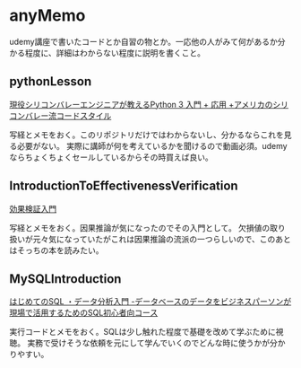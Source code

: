 # anyMemo 

udemy講座で書いたコードとか自習の物とか。一応他の人がみて何があるか分かる程度に、詳細はわからない程度に説明を書くこと。

## pythonLesson
[現役シリコンバレーエンジニアが教えるPython 3 入門 + 応用 +アメリカのシリコンバレー流コードスタイル](https://www.udemy.com/course/python-beginner/)

写経とメモをおく。このリポジトリだけではわからないし、分かるならこれを見る必要がない。
実際に講師が何を考えているかを聞けるので動画必須。udemyならちょくちょくセールしているからその時買えば良い。


## IntroductionToEffectivenessVerification
[効果検証入門](https://www.amazon.co.jp/%E5%8A%B9%E6%9E%9C%E6%A4%9C%E8%A8%BC%E5%85%A5%E9%96%80%E3%80%9C%E6%AD%A3%E3%81%97%E3%81%84%E6%AF%94%E8%BC%83%E3%81%AE%E3%81%9F%E3%82%81%E3%81%AE%E5%9B%A0%E6%9E%9C%E6%8E%A8%E8%AB%96-%E8%A8%88%E9%87%8F%E7%B5%8C%E6%B8%88%E5%AD%A6%E3%81%AE%E5%9F%BA%E7%A4%8E-%E5%AE%89%E4%BA%95-%E7%BF%94%E5%A4%AA/dp/4297111179)

写経とメモをおく。因果推論が気になったのでその入門として。
欠損値の取り扱いが元々気になっていたがこれは因果推論の流派の一つらしいので、このあとはそっちの本を読みたい。

## MySQLIntroduction
[はじめてのSQL ・データ分析入門 -データベースのデータをビジネスパーソンが現場で活用するためのSQL初心者向コース](https://www.udemy.com/course/standard-sql-for-beginners/)

実行コードとメモをおく。SQLは少し触れた程度で基礎を改めて学ぶために視聴。
実務で受けそうな依頼を元にして学んでいくのでどんな時に使うかが分かりやすい。
